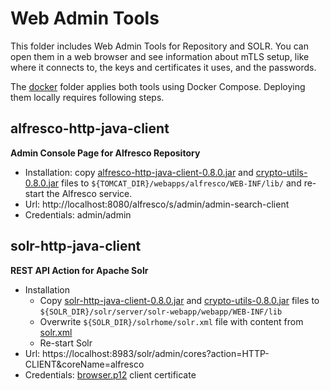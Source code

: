 # Web Admin Tools

This folder includes Web Admin Tools for Repository and SOLR. You can open them in a web browser and see information about mTLS setup, like where it connects to, the keys and certificates it uses, and the passwords.

The [docker](../docker) folder applies both tools using Docker Compose. Deploying them locally requires following steps.

## alfresco-http-java-client

**Admin Console Page for Alfresco Repository**

* Installation: copy [alfresco-http-java-client-0.8.0.jar](https://github.com/aborroy/alfresco-mtls-debugging-kit/releases/download/0.8.0/alfresco-http-java-client-0.8.0.jar) and [crypto-utils-0.8.0.jar](https://github.com/aborroy/alfresco-mtls-debugging-kit/releases/download/0.8.0/crypto-utils-0.8.0.jar) files to `${TOMCAT_DIR}/webapps/alfresco/WEB-INF/lib/` and re-start the Alfresco service.
* Url: http://localhost:8080/alfresco/s/admin/admin-search-client
* Credentials: admin/admin

## solr-http-java-client

**REST API Action for Apache Solr**

* Installation
  * Copy [solr-http-java-client-0.8.0.jar](https://github.com/aborroy/alfresco-mtls-debugging-kit/releases/download/0.8.0/solr-http-java-client-0.8.0.jar) and [crypto-utils-0.8.0.jar](https://github.com/aborroy/alfresco-mtls-debugging-kit/releases/download/0.8.0/crypto-utils-0.8.0.jar) files to `${SOLR_DIR}/solr/server/solr-webapp/webapp/WEB-INF/lib` 
  * Overwrite `${SOLR_DIR}/solrhome/solr.xml` file with content from [solr.xml](https://github.com/aborroy/alfresco-mtls-debugging-kit/blob/main/docker/search/config/solr.xml)
  * Re-start Solr
* Url: https://localhost:8983/solr/admin/cores?action=HTTP-CLIENT&coreName=alfresco
* Credentials: [browser.p12](docker/keystores/client) client certificate
